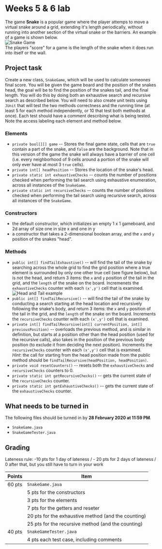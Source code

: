 # Weeks 5 & 6 labThe game **Snake** is a popular game where the player attemps to move a virtual snake around a grid, extending it's length periodically, without running into another section of the virtual snake or the barriers. An example of a game is shown below. <br>![Snake Game](https://miro.medium.com/max/1600/1*dQzFEaAHwxouaImAuUd3EQ.gif) <br>The players "score" for a game is the length of the snake when it does run into itself or the wall. ## Project taskCreate a new class, `SnakeGame`, which will be used to calculate someones final score.  You will be given the game board and the position of the snakes head, the goal will be to find the position of the snakes tail, and the final length. You will do this by doing both an exhaustive search and recursive search as described below. You will need to also create unit tests using `JUnit` that will test the two methods correctness and the running time (at least 5 for each method independently, or 10 that test both methods at once). Each test should have a comment describing what is being tested. Note the access labeling each element and method below. ### Elements * `private bool[][] game` -- Stores the final game state, cells that are `true` contain a part of the snake, and `false` are the background. Note that in this version of the game the snake will always have a barrier of one cell (i.e. every neighborhood of 9 cells around a portion of the snake will only ever have at most 3 `true` cells).* `private int[] headPosition` -- Stores the location of the snake's head. * `private static int exhaustiveChecks` -- counts the number of positions checked when performing the tail search using exhaustive enumeration, across all instances of the `SnakeGame`. * `private static int recursiveChecks` -- counts the number of positions checked when performing the tail search using recursive search, across all instances of the `SnakeGame`.### Constructors* the default constructor, which initializes an empty 1 x 1 gameboard, and 2d array of size one in size x and one in y* a constructor that takes a 2-dimensional boolean array, and the `x` and `y` position of the snakes "head".### Methods* `public int[] findTailExhaustive()` -- will find the tail of the snake by searching across the whole grid to find the grid position where a true element is surrounded by only one other true cell (see figure below), but is not the head, and return 3 items: the `x` and `y` position of the tail in the grid, and the `length` of the snake on the board. Incremenets the `exhaustiveChecks` counter with each `(x',y')` cell that is examined. <br>![Head and Tail example](images/headTailExample.jpeg)* `public int[] findTailRecursive()` -- will find the tail of the snake by conducting a search starting at the head location and recursively following the snake's body, and return 3 items: the `x` and `y` position of the tail in the grid, and the `length` of the snake on the board. Increments the `recursiveChecks` counter with each `(x',y')` cell that is examined.* `private int[] findTailRecursive(int[] currentPosition, int[] previousPosition)` -- overloads the previous method, and is similar in definition, but starts at a position other than the head position (used for the recursive calls), also takes in the position of the previous body position (to exclude it from deciding the next position). Increments the `recursiveChecks` counter with each `(x',y')` cell that is examined.<br>*Hint*: the call for starting from the head position made from the public method should be `findTailRecursive(headPosition, headPosition)`.* `private void resetCounters()` -- resets both the `exhaustiveChecks` and `recursiveChecks` counters to 0. * `private static int getRecursiveChecks()` -- gets the current state of the `recursiveChecks` counter. * `private static int getExhaustiveChecks()` -- gets the current state of the `exhaustiveChecks` counter. ## What needs to be turned inThe following files should be turned in by **28 February 2020 at 11:59 PM**.* `SnakeGame.java`* `SnakeGameTester.java`## Grading Lateness rule: -10 pts for 1 day of lateness / - 20 pts for 2 days of lateness / 0 after that, but you still have to turn in your work | Points | Item || --- | --- || 60 pts	| `SnakeGame.java` || | 5 pts for the constructors || | 3 pts for the elements || | 7 pts for the getters and reseter || | 20 pts for the exhaustive method (and the counting) || | 25 pts for the recursive method (and the counting) || 40 pts	| `SnakeGameTester.java`| | | 4 pts each test case, including comments|
